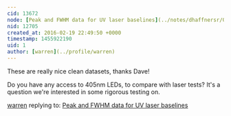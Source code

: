 ```yaml
---
cid: 13672
node: [Peak and FWHM data for UV laser baselines](../notes/dhaffnersr/02-18-2016/peak-and-fwhm-data-for-uv-laser-baselines)
nid: 12705
created_at: 2016-02-19 22:49:50 +0000
timestamp: 1455922190
uid: 1
author: [warren](../profile/warren)
---
```


These are really nice clean datasets, thanks Dave! 

Do you have any access to 405nm LEDs, to compare with laser tests? It's a question we're interested in some rigorous testing on. 

[warren](../profile/warren) replying to: [Peak and FWHM data for UV laser baselines](../notes/dhaffnersr/02-18-2016/peak-and-fwhm-data-for-uv-laser-baselines)

